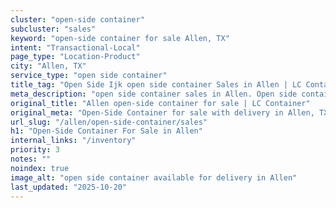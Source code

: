 ```yaml
---
cluster: "open-side container"
subcluster: "sales"
keyword: "open-side container for sale Allen, TX"
intent: "Transactional-Local"
page_type: "Location-Product"
city: "Allen, TX"
service_type: "open side container"
title_tag: "Open Side Ijk open side container Sales in Allen | LC Container"
meta_description: "open side container sales in Allen. Open side containers for oversized cargo. Fast delivery, competitive pricing. Serving open side container area. Quote ID: CO3. Call (214) 524-4168 for your free quote today."
original_title: "Allen open-side container for sale | LC Container"
original_meta: "Open-Side Container for sale with delivery in Allen, TX. LC Container — local Since 2003. Get pricing today."
url_slug: "/allen/open-side-container/sales"
h1: "Open-Side Container For Sale in Allen"
internal_links: "/inventory"
priority: 3
notes: ""
noindex: true
image_alt: "open side container available for delivery in Allen"
last_updated: "2025-10-20"
---
```


<!-- TODO: Add unique city/inventory copy, images, and internal links here. -->
